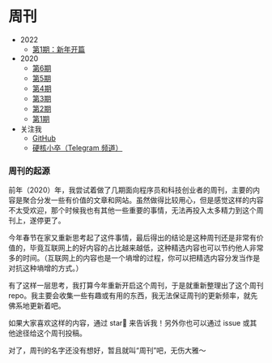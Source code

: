 
# 周刊

-  2022
    -  [第1期：新年开篇](https://github.com/jacksonwuu/weekly/blob/main/2022/第1期：新年开篇.md)
-  2020
    -  [第6期](https://github.com/jacksonwuu/weekly/blob/main/2020/第6期.md)
    -  [第5期](https://github.com/jacksonwuu/weekly/blob/main/2020/第5期.md)
    -  [第4期](https://github.com/jacksonwuu/weekly/blob/main/2020/第4期.md)
    -  [第3期](https://github.com/jacksonwuu/weekly/blob/main/2020/第3期.md)
    -  [第2期](https://github.com/jacksonwuu/weekly/blob/main/2020/第2期.md)
    -  [第1期](https://github.com/jacksonwuu/weekly/blob/main/2020/第1期.md)
-  关注我
    -  [GitHub](https://github.com/jacksonwuu)
    -  [硬核小卒（Telegram 频道）](https://t.me/yinghexiaozu)

### 周刊的起源

前年（2020）年，我尝试着做了几期面向程序员和科技创业者的周刊，主要的内容是聚合分发一些有价值的文章和网站。虽然做得比较用心，但是感觉这样的内容不太受欢迎，那个时候我也有其他一些重要的事情，无法再投入太多精力到这个周刊上，遂停更了。

今年春节在家又重新思考起了这件事情，最后得出的结论是这种周刊还是非常有价值的，毕竟互联网上的好内容的占比越来越低，这种精选内容也可以节约他人非常多的时间。（互联网上的内容也是一个墒增的过程，你可以把精选内容分发当作是对抗这种墒增的方式。）

有了这样一层思考，我打算今年重新开启这个周刊，于是就重新整理出了这个周刊 repo。我主要会收集一些有趣或有用的东西，我无法保证周刊的更新频率，就先佛系地更新着吧。

如果大家喜欢这样的内容，通过 star🌟 来告诉我！另外你也可以通过 issue 或其他途径给这个周刊投稿。

对了，周刊的名字还没有想好，暂且就叫“周刊”吧，无伤大雅～
